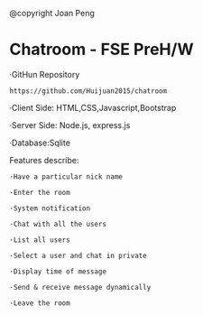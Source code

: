 @copyright Joan Peng
# Chatroom - FSE PreH/W

·GitHun Repository

    https://github.com/Huijuan2015/chatroom
    

·Client Side: HTML,CSS,Javascript,Bootstrap

·Server Side: Node.js, express.js

·Database:Sqlite


Features describe:

    ·Have a particular nick name
    
    ·Enter the room
    
    ·System notification
    
    ·Chat with all the users
    
    ·List all users
    
    ·Select a user and chat in private
    
    ·Display time of message
    
    ·Send & receive message dynamically
    
    ·Leave the room
